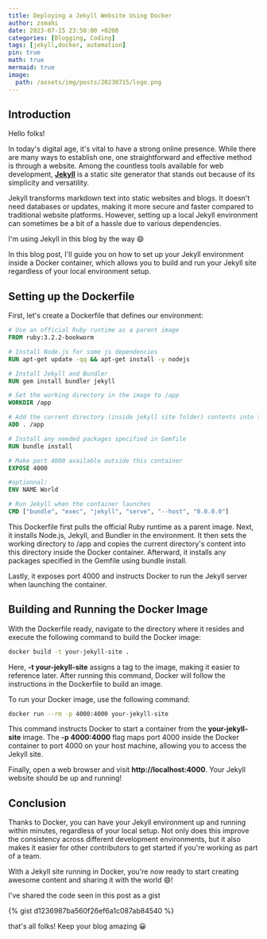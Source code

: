 ```yaml
---
title: Deploying a Jekyll Website Using Docker
author: zsmahi
date: 2023-07-15 23:50:00 +0200
categories: [Blogging, Coding]
tags: [jekyll,docker, automation]
pin: true
math: true
mermaid: true
image:
  path: /assets/img/posts/20230715/logo.png
---
```


## Introduction

Hello folks!

In today's digital age, it's vital to have a strong online presence. While there are many ways to establish one, one straightforward and effective method is through a website. Among the countless tools available for web development, [**Jekyll**](https://jekyllrb.com/) is a static site generator that stands out because of its simplicity and versatility.

Jekyll transforms markdown text into static websites and blogs. It doesn't need databases or updates, making it more secure and faster compared to traditional website platforms. However, setting up a local Jekyll environment can sometimes be a bit of a hassle due to various dependencies.

I'm using Jekyll in this blog by the way :smile:

In this blog post, I'll guide you on how to set up your Jekyll environment inside a Docker container, which allows you to build and run your Jekyll site regardless of your local environment setup.

## Setting up the Dockerfile

First, let's create a Dockerfile that defines our environment:

```dockerfile
# Use an official Ruby runtime as a parent image
FROM ruby:3.2.2-bookworm

# Install Node.js for some js dependencies
RUN apt-get update -qq && apt-get install -y nodejs

# Install Jekyll and Bundler
RUN gem install bundler jekyll

# Set the working directory in the image to /app
WORKDIR /app

# Add the current directory (inside jekyll site folder) contents into the container at /app
ADD . /app

# Install any needed packages specified in Gemfile
RUN bundle install

# Make port 4000 available outside this container
EXPOSE 4000

#optionnal:
ENV NAME World

# Run Jekyll when the container launches
CMD ["bundle", "exec", "jekyll", "serve", "--host", "0.0.0.0"]
```

This Dockerfile first pulls the official Ruby runtime as a parent image. Next, it installs Node.js, Jekyll, and Bundler in the environment. It then sets the working directory to /app and copies the current directory's content into this directory inside the Docker container. Afterward, it installs any packages specified in the Gemfile using bundle install.

Lastly, it exposes port 4000 and instructs Docker to run the Jekyll server when launching the container.

## Building and Running the Docker Image

With the Dockerfile ready, navigate to the directory where it resides and execute the following command to build the Docker image:

```bash
docker build -t your-jekyll-site .
```

Here, **-t your-jekyll-site** assigns a tag to the image, making it easier to reference later. After running this command, Docker will follow the instructions in the Dockerfile to build an image.

To run your Docker image, use the following command:

```bash
docker run --rm -p 4000:4000 your-jekyll-site
```

This command instructs Docker to start a container from the **your-jekyll-site** image. The **-p 4000:4000** flag maps port 4000 inside the Docker container to port 4000 on your host machine, allowing you to access the Jekyll site.

Finally, open a web browser and visit **http://localhost:4000**. Your Jekyll website should be up and running!

## Conclusion

Thanks to Docker, you can have your Jekyll environment up and running within minutes, regardless of your local setup. Not only does this improve the consistency across different development environments, but it also makes it easier for other contributors to get started if you're working as part of a team.

With a Jekyll site running in Docker, you're now ready to start creating awesome content and sharing it with the world :smile:!

I've shared the code seen in this post as a gist

{% gist d1236987ba560f26ef6a1c087ab84540 %}

that's all folks! Keep your blog amazing :grinning:
